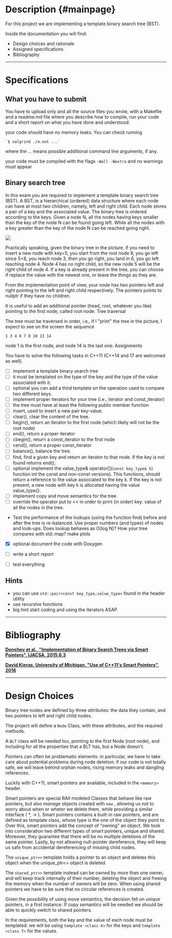 # Description                                                                                         {#mainpage}

For this project we are implementing a template binary search tree (BST).

Inside the documentation you will find:

* Design choices and rationale
* Assigned specifications
* Bibliography



---
# Specifications                        

## What you have to submit

You have to upload only and all the source files you wrote, with a Makefile and a readme.md file where you describe how to compile, run your code and a short report on what you have done and understood.

your code should have no memory leaks. You can check running

    `$ valgrind ./a.out ...`

where the ... means possible additional command line arguments, if any.

your code must be compiled with the flags `-Wall -Wextra` and no warnings must appear

## Binary search tree

In this exam you are required to implement a template binary search tree (BST). A BST, is a hierarchical (ordered) data structure where each node can have at most two children, namely, left and right child. Each node stores a pair of a key and the associated value. The binary tree is ordered according to the keys. Given a node N, all the nodes having keys smaller than the key of the node N can be found going left. While all the nodes with a key greater than the key of the node N can be reached going right.

<img src="../binary.png">

Practically speaking, given the binary tree in the picture, if you need to insert a new node with key=5, you start from the root node 8, you go left since 5<8, you reach node 3, then you go right, you land in 6, you go left reaching node 4. Node 4 has no right child, so the new node 5 will be the right child of node 4. If a key is already present in the tree, you can choose if replace the value with the newest one, or leave the things as they are.

From the implementation point of view, your node has two pointers left and right pointing to the left and right child respectively. The pointers points to nullptr if they have no children.

It is useful to add an additional pointer (head, root, whatever you like) pointing to the first node, called root node.
Tree traversal

The tree must be traversed in order, i.e., if I "print" the tree in the picture, I expect to see on the screen the sequence

`1 3 4 6 7 8 10 13 14`

node 1 is the first node, and node 14 is the last one.
Assignments

You have to solve the following tasks in C++11 (C++14 and 17 are welcomed as well).

- [ ] implement a template binary search tree
- [ ] it must be templated on the type of the key and the type of the value associated with it.
- [ ] optional you can add a third template on the operation used to compare two different keys.
- [ ] implement proper iterators for your tree (i.e., iterator and const_iterator)
- [ ] the tree must have at least the following public member function
- [ ] insert, used to insert a new pair key-value.
- [ ] clear(), clear the content of the tree.
- [ ] begin(), return an iterator to the first node (which likely will not be the root node)
- [ ] end(), return a proper iterator
- [ ] cbegin(), return a const_iterator to the first node
- [ ] cend(), return a proper const_iterator
- [ ] balance(), balance the tree.
- [ ] find, find a given key and return an iterator to that node. If the key is not found returns end();
- [ ] optional implement the value_type& operator[](`const key_type& k`) function int the const and non-const versions). This functions, should return a reference to the value associated to the key k. If the key is not present, a new node with key k is allocated having the value value_type{}.
- [ ] implement copy and move semantics for the tree.
- [ ] override the operator put to << in order to print (in order) key: value of all the nodes in the tree.

* Test the performance of the lookups (using the function find) before and after the tree is re-balanced. Use proper numbers (and types) of nodes and look-ups. Does lookup behaves as O(log N)? How your tree compares with std::map? make plots

- [x] optional document the code with Doxygen

- [ ] write a short report

- [ ] test everything

## Hints

* you can use `std::pair<const key_type,value_type>` found in the header utility
* use recursive functions
* big hint start coding and using the iterators ASAP.


---


# Bibliography

<a href="../bibliography/Implementation_of_BT_via_Smart_Pointers.pdf" target="_blank"><b>Donchev et al., "Implementation of Binary Search Trees via Smart Pointers", IJACSA, 2015,6,3</b></a>

<a href="../bibliography/C++11_smart_ptrs.pdf" target ="_blank"><b>David Kieras, University of Michigan, "Use of C++11's Smart Pointers", 2016</b></a> 

---

# Design Choices

Binary tree nodes are defined by three attributes: the data they contain, and two pointers to left and right child nodes.

The project will define a `Node` Class, with these attributes, and the required methods.

A `BLT` class will be needed too, pointing to the first Node (root node), and including for all the properties that a BLT has, but a Node doesn't.

Pointers can often be problematic elements: in particular, we have to take care about potential problems during node deletion: if our code is not totally safe, we will leave behind orphan nodes, rising memory leaks and dangling references.

Luckily with C++11, smart pointers are available, included in the `<memory>` header.

Smart pointers are special RAII modeled Classes that behave like raw pointers, but also *manage* objects created with `new` , allowing us not to worry about when or wheter we delete them, while providing a similar interface ( \*, -> ). Smart pointers contains a built-in raw pointers, and are defined as template class, whose type is the one of the object they point to. Over this, smart pointers add the concept of "owning" an object. We took into consideration two different types of smart pointers, unique and shared. Moreover, they guarantee that there will be no multiple deletions of the same pointer. Lastly, by not allowing null-pointer dereference, they will keep us safe from accidental dereferencing of missing child nodes.

The `unique_ptr<>` template holds a pointer to an object and deletes this object when the unique_ptr<> object is deleted.

The `shared_ptr<>` template instead can be owned by more than one owner, and will keep track internally of their number, deleting the object and freeing the memory when the number of owners will be zero. When using shared pointers we have to be sure that no circular references is created.

Given the possibility of using move semantics, the decision fell on unique pointers, in a first instance. If copy semantics will be needed we should be able to quickly switch to shared pointers.

In the requirements, both the key and the value of each node must be templated: we will be using `template <class K>` for the keys and `template <class T>` for the values.

  